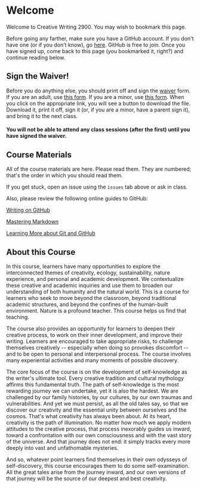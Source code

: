 # Welcome

Welcome to Creative Writing 2900. You may wish to bookmark this page.

Before going any farther, make sure you have a GitHub account. If you don't have one (or if you don't know), go [here](https://github.com/join). GitHub is free to join. Once you have signed up, come back to this page (you bookmarked it, right?) and continue reading below.

## Sign the Waiver!

Before you do anything else, you should print off and sign the [waiver](https://github.com/creative-writing-2900/CRWR2900-draft/blob/master/Waiver%20Form%20(Adult).pdf) form. If you are an adult, use [this form](https://github.com/creative-writing-2900/CRWR2900-draft/blob/master/Waiver%20Form%20(Adult).pdf). If you are a minor, use [this form](https://github.com/creative-writing-2900/CRWR2900-draft/blob/master/Waiver%20Form%20(Minor).pdf). When you click on the appropriate link, you will see a button to download the file. Download it, print it off, sign it (or, if you are a minor, have a parent sign it), and bring it to the next class. 

#### You will not be able to attend any class sessions (after the first) until you have signed the waiver.

## Course Materials

All of the course materials are here. Please read them. They are numbered; that's the order in which you should read them.

If you get stuck, open an issue using the `issues` tab above or ask in class.

Also, please review the following online guides to GitHub:

[Writing on GitHub](https://help.github.com/articles/about-writing-and-formatting-on-github/)

[Mastering Markdown](https://guides.github.com/features/mastering-markdown/)

[Learning More about Git and GitHub](https://guides.github.com/)

 
## About this Course

In this course, learners have many opportunities to explore the interconnected themes of creativity, ecology, sustainability, nature experience, and personal and academic development. We contextualize these creative and academic inquiries and use them to broaden our understanding of both humanity and the natural world. This is a course for learners who seek to move beyond the classroom, beyond traditional academic structures, and beyond the confines of the human-built environment. Nature is a profound teacher. This course helps us find that teaching.

The course also provides an opportunity for learners to deepen their creative process, to work on their inner development, and improve their writing. Learners are encouraged to take appropriate risks, to challenge themselves creatively -- especially when doing so provokes discomfort -- and to be open to personal and interpersonal process. The course involves many experiential activities and many moments of possible discovery.

The core focus of the course is on the development of self-knowledge as the writer's ultimate tool. Every creative tradition and cultural mythology affirms this fundamental truth. The path of self-knowledge is the most rewarding journey we can undertake, yet it is also the hardest. We are challenged by our family histories, by our cultures, by our own traumas and vulnerabilities. And yet we must persist, as all the old tales say, so that we discover our creativity and the essential unity between ourselves and the cosmos. That's what creativity has always been about. At its heart, creativity is the path of illumination. No matter how much we apply modern attitudes to the creative process, that process inexorably guides us inward, toward a confrontation with our own consciousness and with the vast story of the universe. And that journey does not end: it simply tracks every more deeply into vast and unfathomable mysteries.

And so, whatever point learners find themselves in their own odysseys of self-discovery, this course encourages them to do some self-examination. All the great tales arise from the journey inward, and our own versions of that journey will be the source of our deepest and best creativity.
